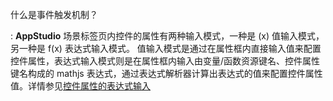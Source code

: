 什么是事件触发机制？

:   **AppStudio** 场景标签页内控件的属性有两种输入模式，一种是 (x) 值输入模式，另一种是 f(x) 表达式输入模式。 值输入模式是通过在属性框内直接输入值来配置控件属性，表达式输入模式则是在属性框内输入由变量/函数资源键名、控件属性键名构成的 mathjs 表达式，通过表达式解析器计算出表达式的值来配置控件属性值。详情参见[控件属性的表达式输入](.../../50-app-design/20-events/index.md)